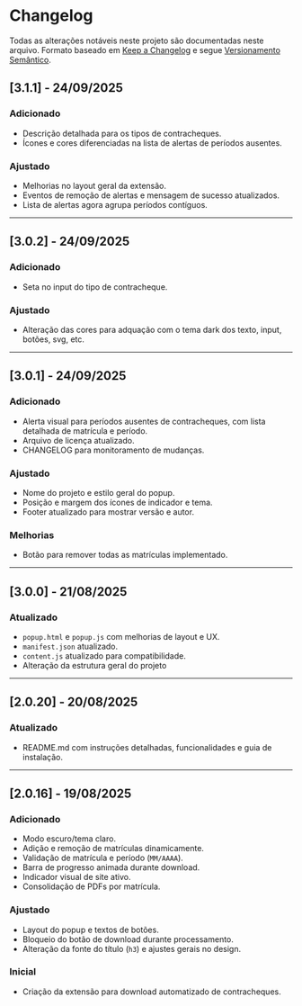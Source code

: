 # Changelog

Todas as alterações notáveis neste projeto são documentadas neste arquivo.
Formato baseado em [Keep a Changelog](https://keepachangelog.com/pt-BR/1.0.0/) e segue [Versionamento Semântico](https://semver.org/lang/pt-BR/).

## [3.1.1] - 24/09/2025
### Adicionado
- Descrição detalhada para os tipos de contracheques.
- Ícones e cores diferenciadas na lista de alertas de períodos ausentes.

### Ajustado
- Melhorias no layout geral da extensão.
- Eventos de remoção de alertas e mensagem de sucesso atualizados.
- Lista de alertas agora agrupa períodos contíguos.

---

## [3.0.2] - 24/09/2025
### Adicionado
- Seta no input do tipo de contracheque.

### Ajustado
- Alteração das cores para adquação com o tema dark dos texto, input, botões, svg, etc.

---

## [3.0.1] - 24/09/2025
### Adicionado
- Alerta visual para períodos ausentes de contracheques, com lista detalhada de matrícula e período.
- Arquivo de licença atualizado.
- CHANGELOG para monitoramento de mudanças.

### Ajustado
- Nome do projeto e estilo geral do popup.
- Posição e margem dos ícones de indicador e tema.
- Footer atualizado para mostrar versão e autor.

### Melhorias
- Botão para remover todas as matrículas implementado.

---

## [3.0.0] - 21/08/2025
### Atualizado
- `popup.html` e `popup.js` com melhorias de layout e UX.
- `manifest.json` atualizado.
- `content.js` atualizado para compatibilidade.
- Alteração da estrutura geral do projeto

---

## [2.0.20] - 20/08/2025
### Atualizado
- README.md com instruções detalhadas, funcionalidades e guia de instalação.

---

## [2.0.16] - 19/08/2025
### Adicionado
- Modo escuro/tema claro.
- Adição e remoção de matrículas dinamicamente.
- Validação de matrícula e período (`MM/AAAA`).
- Barra de progresso animada durante download.
- Indicador visual de site ativo.
- Consolidação de PDFs por matrícula.

### Ajustado
- Layout do popup e textos de botões.
- Bloqueio do botão de download durante processamento.
- Alteração da fonte do título (`h3`) e ajustes gerais no design.

### Inicial
- Criação da extensão para download automatizado de contracheques.
